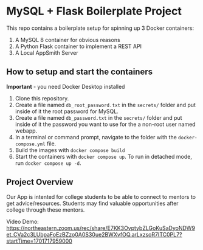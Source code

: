 # MySQL + Flask Boilerplate Project

This repo contains a boilerplate setup for spinning up 3 Docker containers: 
1. A MySQL 8 container for obvious reasons
1. A Python Flask container to implement a REST API
1. A Local AppSmith Server

## How to setup and start the containers
**Important** - you need Docker Desktop installed

1. Clone this repository.  
1. Create a file named `db_root_password.txt` in the `secrets/` folder and put inside of it the root password for MySQL. 
1. Create a file named `db_password.txt` in the `secrets/` folder and put inside of it the password you want to use for the a non-root user named webapp. 
1. In a terminal or command prompt, navigate to the folder with the `docker-compose.yml` file.  
1. Build the images with `docker compose build`
1. Start the containers with `docker compose up`.  To run in detached mode, run `docker compose up -d`.


## Project Overview
Our App is intented for college students to be able to connect to mentors to get advice/resources.
Students may find valuable opportunities after college through these mentors.

Video Demo: 
https://northeastern.zoom.us/rec/share/E7KK3OvptybZLGoKuSaDyoNDW9et_CVa2c3LUbpaFoEzBZzo0A0S30ue2BWXvfOQ.arLxzsoR7ITC0PL7?startTime=1701717959000




